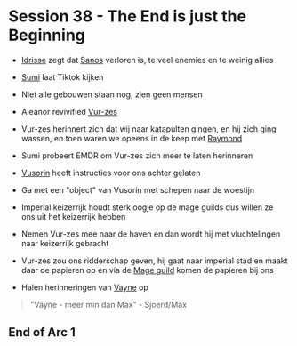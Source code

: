 # Session 38 - The End is just the Beginning

- [Idrisse](https://bookstack.hemels.me/books/Inquisitors/page/mage-guild#Idrisse%20Oqora) zegt dat [Sanos](https://bookstack.hemels.me/books/Inquisitors/page/sanos) verloren is, te veel enemies en te weinig allies

- [Sumi](https://bookstack.hemels.me/books/Inquisitors/page/sumi) laat Tiktok kijken
- Niet alle gebouwen staan nog, zien geen mensen

- Aleanor revivified [Vur-zes](https://bookstack.hemels.me/books/Inquisitors/page/sanos#Vur-zes%20Lunzik)
- Vur-zes herinnert zich dat wij naar katapulten gingen, en hij zich ging wassen, en toen waren we opeens in de keep met [Raymond](https://bookstack.hemels.me/books/Inquisitors/page/sanos#Raymond%20Staghorn)
- Sumi probeert EMDR om Vur-zes zich meer te laten herinneren

- [Vusorin](https://bookstack.hemels.me/books/Inquisitors/page/mage-guild#Vusorin%20Vehares) heeft instructies voor ons achter gelaten
- Ga met een "object" van Vusorin met schepen naar de woestijn
- Imperial keizerrijk houdt sterk oogje op de mage guilds dus willen ze ons uit het keizerrijk hebben

- Nemen Vur-zes mee naar de haven en dan wordt hij met vluchtelingen naar keizerrijk gebracht
- Vur-zes zou ons ridderschap geven, hij gaat naar imperial stad en maakt daar de papieren op en via de [Mage guild](https://bookstack.hemels.me/books/Inquisitors/page/mage-guild) komen de papieren bij ons

- Halen herinneringen van [Vayne](https://bookstack.hemels.me/books/Inquisitors/page/vayne) op

> "Vayne - meer min dan Max" - Sjoerd/Max

## End of Arc 1